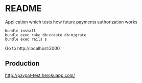 # README

Application which tests how future payments authorization works

```
bundle install
bundle exec rake db:create db:migrate
bundle exec rails s
```

Go to http://localhost:3000

## Production

http://paypal-test.herokuapp.com/
